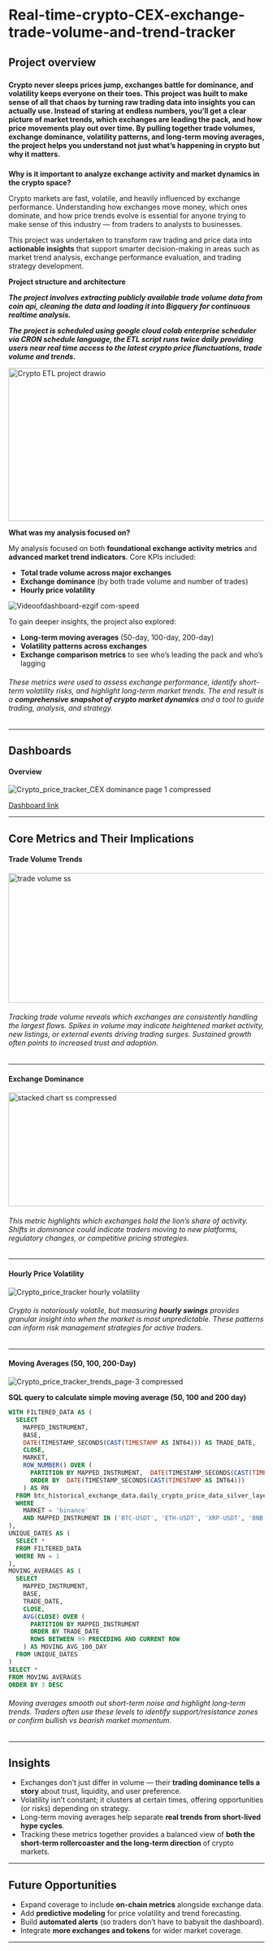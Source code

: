 # Real-time-crypto-CEX-exchange-trade-volume-and-trend-tracker

## Project overview
###
**Crypto never sleeps prices jump, exchanges battle for dominance, and volatility keeps everyone on their toes. This project was built to make sense of all that chaos by turning raw trading data into insights you can actually use. Instead of staring at endless numbers, you’ll get a clear picture of market trends, which exchanges are leading the pack, and how price movements play out over time. By pulling together trade volumes, exchange dominance, volatility patterns, and long-term moving averages, the project helps you understand not just what’s happening in crypto but why it matters.**

###  
**Why is it important to analyze exchange activity and market dynamics in the crypto space?**  

Crypto markets are fast, volatile, and heavily influenced by exchange performance. Understanding how exchanges move money, which ones dominate, and how price trends evolve is essential for anyone trying to make sense of this industry — from traders to analysts to businesses.  

This project was undertaken to transform raw trading and price data into **actionable insights** that support smarter decision-making in areas such as market trend analysis, exchange performance evaluation, and trading strategy development.  

**Project structure and architecture**

***The project involves extracting publicly available trade volume data from coin api, cleaning the data and loading it into Bigquery for continuous realtime analysis.***

***The project is scheduled using google cloud colab enterprise scheduler via CRON schedule language, the ETL script runs twice daily providing users near real time access to the
latest crypto price flunctuations, trade volume and trends.***

<img width="761" height="301" alt="Crypto ETL project drawio" src="https://github.com/user-attachments/assets/6018ef1e-60f7-424b-990d-f7e578f91952" />

**What was my analysis focused on?**  

My analysis focused on both **foundational exchange activity metrics** and **advanced market trend indicators**. Core KPIs included:  

* **Total trade volume across major exchanges**  
* **Exchange dominance** (by both trade volume and number of trades)  
* **Hourly price volatility**

![Videoofdashboard-ezgif com-speed](https://github.com/user-attachments/assets/bd03b0b0-4d8e-41fa-934f-3124a07b1562)


To gain deeper insights, the project also explored:  

* **Long-term moving averages** (50-day, 100-day, 200-day)  
* **Volatility patterns across exchanges**  
* **Exchange comparison metrics** to see who’s leading the pack and who’s lagging  

###### These metrics were used to assess exchange performance, identify short-term volatility risks, and highlight long-term market trends. The end result is a **comprehensive snapshot of crypto market dynamics** and a tool to guide trading, analysis, and strategy.  

---

## Dashboards  

#### Overview  

![Crypto_price_tracker_CEX dominance page 1 compressed](https://github.com/user-attachments/assets/6a0b8ad0-3bfa-40a1-baa1-7cfa411a2eb1)


[Dashboard link](https://lookerstudio.google.com/u/0/reporting/063f5e7d-05ef-4158-9bbc-424027dafb03/page/eRFUF)  

---


## Core Metrics and Their Implications  

#### Trade Volume Trends  

<img width="1087" height="255" alt="trade volume ss" src="https://github.com/user-attachments/assets/d78d21da-a180-4215-ab97-a8ed58b23a8b" />


###### Tracking trade volume reveals which exchanges are consistently handling the largest flows. Spikes in volume may indicate heightened market activity, new listings, or external events driving trading surges. Sustained growth often points to increased trust and adoption.  

---

#### Exchange Dominance  

<img width="1083" height="224" alt="stacked chart ss compressed" src="https://github.com/user-attachments/assets/fe89d0d0-aedd-42ca-9f45-7f861b7b5fb7" />



###### This metric highlights which exchanges hold the lion’s share of activity. Shifts in dominance could indicate traders moving to new platforms, regulatory changes, or competitive pricing strategies.  

---

#### Hourly Price Volatility  

![Crypto_price_tracker hourly volatility](https://github.com/user-attachments/assets/7fdcccf7-3533-4cac-87d0-9db17cdd64a3)


###### Crypto is notoriously volatile, but measuring **hourly swings** provides granular insight into when the market is most unpredictable. These patterns can inform risk management strategies for active traders.  

---

#### Moving Averages (50, 100, 200-Day)  

![Crypto_price_tracker_trends_page-3 compressed](https://github.com/user-attachments/assets/4a2b97e2-b101-4305-94f8-318476511943)

****SQL query to calculate simple moving average (50, 100 and 200 day)****

```sql
WITH FILTERED_DATA AS (
  SELECT
    MAPPED_INSTRUMENT,
    BASE,
    DATE(TIMESTAMP_SECONDS(CAST(TIMESTAMP AS INT64))) AS TRADE_DATE,
    CLOSE,
    MARKET,
    ROW_NUMBER() OVER (
      PARTITION BY MAPPED_INSTRUMENT,  DATE(TIMESTAMP_SECONDS(CAST(TIMESTAMP AS INT64)))
      ORDER BY  DATE(TIMESTAMP_SECONDS(CAST(TIMESTAMP AS INT64)))
    ) AS RN
  FROM btc_historical_exchange_data.daily_crypto_price_data_silver_layer
  WHERE
    MARKET = 'binance'
    AND MAPPED_INSTRUMENT IN ('BTC-USDT', 'ETH-USDT', 'XRP-USDT', 'BNB-USDT', 'SOL-USDT')
),
UNIQUE_DATES AS (
  SELECT *
  FROM FILTERED_DATA
  WHERE RN = 1
),
MOVING_AVERAGES AS (
  SELECT
    MAPPED_INSTRUMENT,
    BASE,
    TRADE_DATE,
    CLOSE,
    AVG(CLOSE) OVER (
      PARTITION BY MAPPED_INSTRUMENT
      ORDER BY TRADE_DATE
      ROWS BETWEEN 99 PRECEDING AND CURRENT ROW
    ) AS MOVING_AVG_100_DAY
  FROM UNIQUE_DATES
)
SELECT *
FROM MOVING_AVERAGES
ORDER BY 3 DESC
```

###### Moving averages smooth out short-term noise and highlight long-term trends. Traders often use these levels to identify support/resistance zones or confirm bullish vs bearish market momentum.  

---

## Insights  

- Exchanges don’t just differ in volume — their **trading dominance tells a story** about trust, liquidity, and user preference.  
- Volatility isn’t constant; it clusters at certain times, offering opportunities (or risks) depending on strategy.  
- Long-term moving averages help separate **real trends from short-lived hype cycles**.  
- Tracking these metrics together provides a balanced view of **both the short-term rollercoaster and the long-term direction** of crypto markets.  

---

## Future Opportunities  

- Expand coverage to include **on-chain metrics** alongside exchange data.  
- Add **predictive modeling** for price volatility and trend forecasting.  
- Build **automated alerts** (so traders don’t have to babysit the dashboard).  
- Integrate **more exchanges and tokens** for wider market coverage.  

---





